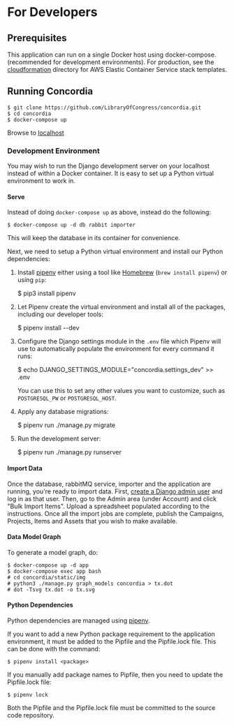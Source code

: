 # For Developers

## Prerequisites

This application can run on a single Docker host using docker-compose.
(recommended for development environments). For production, see the
[cloudformation](cloudformation/) directory for AWS Elastic Container Service stack templates.

## Running Concordia

    $ git clone https://github.com/LibraryOfCongress/concordia.git
    $ cd concordia
    $ docker-compose up

Browse to [localhost](http://localhost)

### Development Environment

You may wish to run the Django development server on your localhost
instead of within a Docker container. It is easy to set up a Python
virtual environment to work in.

#### Serve

Instead of doing `docker-compose up` as above, instead do the following:

    $ docker-compose up -d db rabbit importer

This will keep the database in its container for convenience.

Next, we need to setup a Python virtual environment and install our Python dependencies:

1. Install [pipenv](https://docs.pipenv.org/) either using a tool like
   [Homebrew](https://brew.sh) (`brew install pipenv`) or using `pip`:

    $ pip3 install pipenv

2. Let Pipenv create the virtual environment and install all of the packages,
   including our developer tools:

    $ pipenv install --dev

3. Configure the Django settings module in the `.env` file which Pipenv will use
   to automatically populate the environment for every command it runs:

    $ echo DJANGO_SETTINGS_MODULE="concordia.settings_dev" >> .env

    You can use this to set any other values you want to customize, such as
    `POSTGRESQL_PW` or `POSTGRESQL_HOST`.

4. Apply any database migrations:

    $ pipenv run ./manage.py migrate

5. Run the development server:

    $ pipenv run ./manage.py runserver

#### Import Data

Once the database, rabbitMQ service, importer and the application
are running, you're ready to import data.
First, [create a Django admin user](https://docs.djangoproject.com/en/2.1/intro/tutorial02/#creating-an-admin-user)
and log in as that user.
Then, go to the Admin area (under Account) and click "Bulk Import Items".
Upload a spreadsheet populated according to the instructions. Once all the import
jobs are complete, publish the Campaigns, Projects, Items and Assets that you
wish to make available.

#### Data Model Graph

To generate a model graph, do:

    $ docker-compose up -d app
    $ docker-compose exec app bash
    # cd concordia/static/img
    # python3 ./manage.py graph_models concordia > tx.dot
    # dot -Tsvg tx.dot -o tx.svg

#### Python Dependencies

Python dependencies are managed using [pipenv](https://docs.pipenv.org/).

If you want to add a new Python package requirement to the application
environment, it must be added to the Pipfile and the Pipfile.lock file.
This can be done with the command:

    $ pipenv install <package>

If you manually add package names to Pipfile, then you need to update
the Pipfile.lock file:

    $ pipenv lock

Both the Pipfile and the Pipfile.lock file must be committed to the
source code repository.
